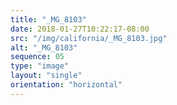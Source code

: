 ```yaml
---
title: "_MG_8103"
date: 2018-01-27T10:22:17-08:00
src: "/img/california/_MG_8103.jpg"
alt: "_MG_8103"
sequence: 05
type: "image"
layout: "single"
orientation: "horizontal"
---
```

